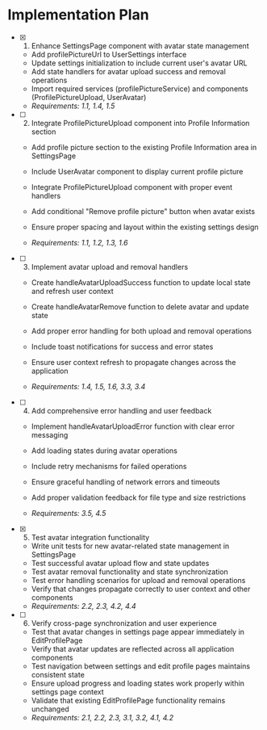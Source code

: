 # Implementation Plan

- [x] 1. Enhance SettingsPage component with avatar state management

  - Add profilePictureUrl to UserSettings interface
  - Update settings initialization to include current user's avatar URL
  - Add state handlers for avatar upload success and removal operations
  - Import required services (profilePictureService) and components (ProfilePictureUpload, UserAvatar)
  - _Requirements: 1.1, 1.4, 1.5_

- [ ] 2. Integrate ProfilePictureUpload component into Profile Information section

  - Add profile picture section to the existing Profile Information area in SettingsPage
  - Include UserAvatar component to display current profile picture
  - Integrate ProfilePictureUpload component with proper event handlers
  - Add conditional "Remove profile picture" button when avatar exists

  - Ensure proper spacing and layout within the existing settings design
  - _Requirements: 1.1, 1.2, 1.3, 1.6_

- [ ] 3. Implement avatar upload and removal handlers

  - Create handleAvatarUploadSuccess function to update local state and refresh user context
  - Create handleAvatarRemove function to delete avatar and update state
  - Add proper error handling for both upload and removal operations

  - Include toast notifications for success and error states
  - Ensure user context refresh to propagate changes across the application
  - _Requirements: 1.4, 1.5, 1.6, 3.3, 3.4_

- [ ] 4. Add comprehensive error handling and user feedback

  - Implement handleAvatarUploadError function with clear error messaging
  - Add loading states during avatar operations

  - Include retry mechanisms for failed operations
  - Ensure graceful handling of network errors and timeouts
  - Add proper validation feedback for file type and size restrictions
  - _Requirements: 3.5, 4.5_

- [x] 5. Test avatar integration functionality


  - Write unit tests for new avatar-related state management in SettingsPage
  - Test successful avatar upload flow and state updates
  - Test avatar removal functionality and state synchronization
  - Test error handling scenarios for upload and removal operations
  - Verify that changes propagate correctly to user context and other components
  - _Requirements: 2.2, 2.3, 4.2, 4.4_

- [ ] 6. Verify cross-page synchronization and user experience
  - Test that avatar changes in settings page appear immediately in EditProfilePage
  - Verify that avatar updates are reflected across all application components
  - Test navigation between settings and edit profile pages maintains consistent state
  - Ensure upload progress and loading states work properly within settings page context
  - Validate that existing EditProfilePage functionality remains unchanged
  - _Requirements: 2.1, 2.2, 2.3, 3.1, 3.2, 4.1, 4.2_
